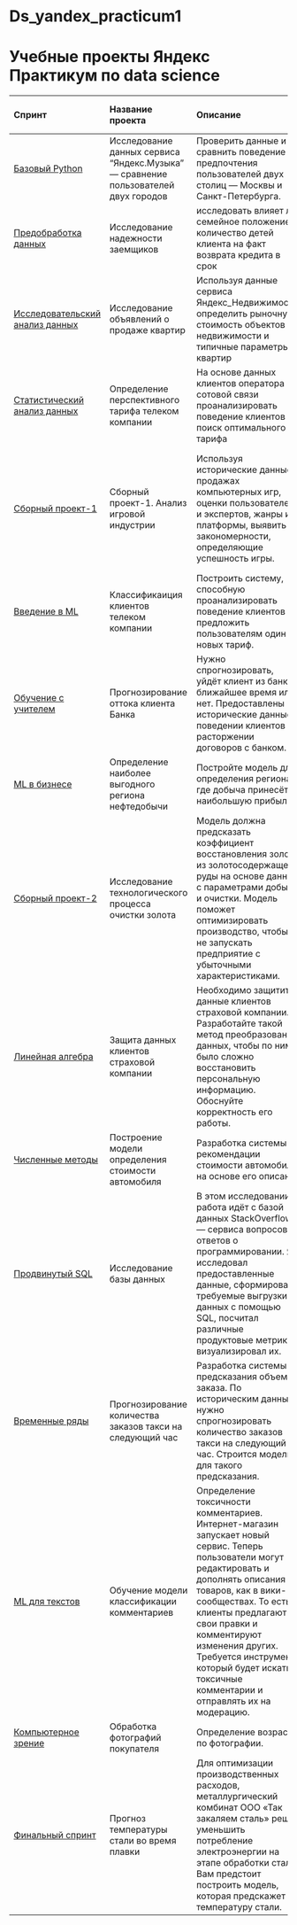 # Ds_yandex_practicum1

# Учебные проекты Яндекс Практикум по data science



| Спринт | Название проекта | Описание | Используемые библиотеки и инструменты | 
| :---------------------- | :---------------------- | :---------------------- | :---------------------- |
| [Базовый Python](https://github.com/SorokinAndrey87/Ds_yandex_practicum1/tree/main/%D0%91%D0%B0%D0%B7%D0%BE%D0%B2%D1%8B%D0%B9%20Python) | Исследование данных сервиса “Яндекс.Музыка” — сравнение пользователей двух городов| Проверить данные и сравнить поведение и предпочтения пользователей двух столиц — Москвы и Санкт-Петербурга.| *pandas* *python* |
| [Предобработка данных](https://github.com/SorokinAndrey87/Ds_yandex_practicum1/tree/main/%D0%9F%D1%80%D0%B5%D0%B4%D0%BE%D0%B1%D1%80%D0%B0%D0%B1%D0%BE%D1%82%D0%BA%D0%B0%20%D0%B4%D0%B0%D0%BD%D0%BD%D1%8B%D1%85) | Исследование надежности заемщиков | исследовать влияет ли семейное положение и количество детей клиента на факт возврата кредита в срок| *pandas* *pyMystem3* *python* предобработка данных, лемматизация |
| [Исследовательский анализ данных](https://github.com/SorokinAndrey87/Ds_yandex_practicum1/tree/main/%D0%98%D1%81%D1%81%D0%BB%D0%B5%D0%B4%D0%BE%D0%B2%D0%B0%D1%82%D0%B5%D0%BB%D1%8C%D1%81%D0%BA%D0%B8%D0%B9%20%D0%B0%D0%BD%D0%B0%D0%BB%D0%B8%D0%B7%20%D0%B4%D0%B0%D0%BD%D0%BD%D1%8B%D1%85) | Исследование объявлений о продаже квартир | Используя данные сервиса Яндекс_Недвижимость, определить рыночную стоимость объектов недвижимости и типичные параметры квартир| *pandas* *matplotlib* *python* исследовательский анализ данных, визуализация данных, предобработка данных |
| [Статистический анализ данных](https://github.com/SorokinAndrey87/Ds_yandex_practicum1/tree/main/%D0%A1%D1%82%D0%B0%D1%82%D0%B8%D1%81%D1%82%D0%B8%D1%87%D0%B5%D1%81%D0%BA%D0%B8%D0%B9%20%D0%B0%D0%BD%D0%B0%D0%BB%D0%B8%D0%B7%20%D0%B4%D0%B0%D0%BD%D0%BD%D1%8B%D1%85) | Определение перспективного тарифа телеком компании | На основе данных клиентов оператора сотовой связи проанализировать поведение клиентов и поиск оптимального тарифа| *pandas* *matplotlib* *python* *numPy* *sciPy* описательная статистика, проверка статистических гипотез |
| [Сборный проект-1](https://github.com/SorokinAndrey87/Ds_yandex_practicum1/tree/main/%D0%A1%D0%B1%D0%BE%D1%80%D0%BD%D1%8B%D0%B9%20%D0%9F%D1%80%D0%BE%D0%B5%D0%BA%D1%82%20%E2%80%94%201) | Сборный проект-1. Анализ игровой индустрии | Используя исторические данные о продажах компьютерных игр, оценки пользователей и экспертов, жанры и платформы, выявить закономерности, определяющие успешность игры.| *pandas* *NumPy* *python* *Matplotlib* предобработка данных, исследовательский анализ данных, описательная статистика, проверка статистических гипотез. |
| [Введение в ML](https://github.com/SorokinAndrey87/Ds_yandex_practicum1/tree/main/%D0%92%D0%B2%D0%B5%D0%B4%D0%B5%D0%BD%D0%B8%D0%B5%20%D0%B2%20ML) | Классификаиция клиентов телеком компании | Построить систему, способную проанализировать поведение клиентов и предложить пользователям один из новых тариф.| *Matplotlib* *Pandas* *Python* *Scikit-learn* |
| [Обучение с учителем](https://github.com/SorokinAndrey87/Ds_yandex_practicum1/tree/main/%D0%9E%D0%B1%D1%83%D1%87%D0%B5%D0%BD%D0%B8%D0%B5%20%D1%81%20%D1%83%D1%87%D0%B8%D1%82%D0%B5%D0%BB%D0%B5%D0%BC) | Прогнозирование оттока клиента Банка | Нужно спрогнозировать, уйдёт клиент из банка в ближайшее время или нет. Предоставлены исторические данные о поведении клиентов и расторжении договоров с банком.| *pandas* *matplotlib* *python* *Scikit-learn* |
| [ML в бизнесе](https://github.com/SorokinAndrey87/Ds_yandex_practicum1/tree/main/ML%20%D0%B2%20%D0%B1%D0%B8%D0%B7%D0%BD%D0%B5%D1%81%D0%B5) | Определение наиболее выгодного региона нефтедобычи | Постройте модель для определения региона, где добыча принесёт наибольшую прибыль.| *Pandas* *Scikit-learn* *бутстреп* |
| [Сборный проект-2](https://github.com/SorokinAndrey87/Ds_yandex_practicum1/tree/main/%D0%A1%D0%B1%D0%BE%D1%80%D0%BD%D1%8B%D0%B9%20%D0%BF%D1%80%D0%BE%D0%B5%D0%BA%D1%82%202) | Исследование технологического процесса очистки золота | Модель должна предсказать коэффициент восстановления золота из золотосодержащей руды на основе данных с параметрами добычи и очистки. Модель поможет оптимизировать производство, чтобы не запускать предприятие с убыточными характеристиками.| *Matplotlib* *NumPy* *Pandas* *Python* *Scikit-learn* *исследовательский анализ данных* |
| [Линейная алгебра](https://github.com/SorokinAndrey87/Ds_yandex_practicum1/tree/main/%D0%9B%D0%B8%D0%BD%D0%B5%D0%B9%D0%BD%D0%B0%D1%8F%20%D0%B0%D0%BB%D0%B3%D0%B5%D0%B1%D1%80%D0%B0) | Защита данных клиентов страховой компании | Необходимо защитить данные клиентов страховой компании. Разработайте такой метод преобразования данных, чтобы по ним было сложно восстановить персональную информацию. Обоснуйте корректность его работы.| *pandas* *matplotlib* *python* |
| [Численные методы](https://github.com/SorokinAndrey87/Ds_yandex_practicum1/tree/main/%D0%A7%D0%B8%D1%81%D0%BB%D0%B5%D0%BD%D0%BD%D1%8B%D0%B5%20%D0%BC%D0%B5%D1%82%D0%BE%D0%B4%D1%8B) | Построение модели определения стоимости автомобиля | Разработка системы рекомендации стоимости автомобиля на основе его описания| *Pandas* *Python* *lightgbm* |
| [Продвинутый SQL](https://github.com/SorokinAndrey87/Ds_yandex_practicum1/tree/main/%D0%9F%D1%80%D0%BE%D0%B4%D0%B2%D0%B8%D0%BD%D1%83%D1%82%D1%8B%D0%B9%20SQL) | Исследование базы данных| В этом исследовании работа идёт с базой данных StackOverflow — сервиса вопросов и ответов о программировании. Я исследовал предоставленные данные, сформировал требуемые выгрузки данных с помощью SQL, посчитал различные продуктовые метрики и визуализировал их.| *Matplotlib* *Pandas* *Python* *SQL* *SQLAlchemy* *Seaborn* |
| [Временные ряды](https://github.com/SorokinAndrey87/Ds_yandex_practicum1/tree/main/%D0%92%D1%80%D0%B5%D0%BC%D0%B5%D0%BD%D0%BD%D1%8B%D0%B5%20%D1%80%D1%8F%D0%B4%D1%8B) | Прогнозирование количества заказов такси на следующий час | Разработка системы предсказания объема заказа. По историческим данным нужно спрогнозировать количество заказов такси на следующий час. Строится модель для такого предсказания.| *Pandas* *Python* *Scikit-learn* *statsmodels* |
|[ML для текстов](https://github.com/SorokinAndrey87/Ds_yandex_practicum1/tree/main/ML%20%D0%B4%D0%BB%D1%8F%20%D1%82%D0%B5%D0%BA%D1%81%D1%82%D0%BE%D0%B2) | Обучение модели классификации комментариев | Определение токсичности комментариев. Интернет-магазин запускает новый сервис. Теперь пользователи могут редактировать и дополнять описания товаров, как в вики-сообществах. То есть клиенты предлагают свои правки и комментируют изменения других. Требуется инструмент, который будет искать токсичные комментарии и отправлять их на модерацию.| *BERT* *Pandas* *Python* *nltk* *tf-idf*|
| [Компьютерное зрение](https://github.com/SorokinAndrey87/Ds_yandex_practicum1/tree/main/%D0%9A%D0%BE%D0%BC%D0%BF%D1%8C%D1%8E%D1%82%D0%B5%D1%80%D0%BD%D0%BE%D0%B5%20%D0%B7%D1%80%D0%B5%D0%BD%D0%B8%D0%B5) | Обработка фотографий покупателя | Определение возраста по фотографии. | *Keras* *Python* |
| [Финальный спринт](https://github.com/SorokinAndrey87/Ds_yandex_practicum1/tree/main/%D0%A4%D0%B8%D0%BD%D0%B0%D0%BB%D1%8C%D0%BD%D1%8B%D0%B9%20%D1%81%D0%BF%D1%80%D0%B8%D0%BD%D1%82) | Прогноз температуры стали во время плавки | Для оптимизации производственных расходов, металлургический комбинат ООО «Так закаляем сталь» решил уменьшить потребление электроэнергии на этапе обработки стали. Вам предстоит построить модель, которая предскажет температуру стали.| *Matplotlib* *Pandas* *Python* *Scikit-learn* *исследовательский анализ данных* *классификация* |






